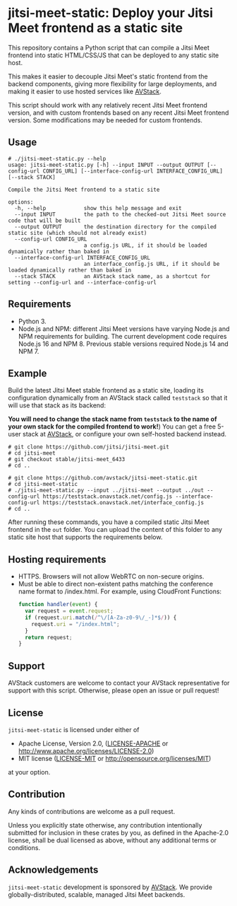 # jitsi-meet-static: Deploy your Jitsi Meet frontend as a static site

This repository contains a Python script that can compile a Jitsi Meet frontend into static HTML/CSS/JS that can be deployed to any static site host.

This makes it easier to decouple Jitsi Meet's static frontend from the backend components, giving more flexibility for large deployments, and making it easier to use hosted services like [AVStack](https://www.avstack.io/).

This script should work with any relatively recent Jitsi Meet frontend version, and with custom frontends based on any recent Jitsi Meet frontend version. Some modifications may be needed for custom frontends.

## Usage

```
# ./jitsi-meet-static.py --help
usage: jitsi-meet-static.py [-h] --input INPUT --output OUTPUT [--config-url CONFIG_URL] [--interface-config-url INTERFACE_CONFIG_URL] [--stack STACK]

Compile the Jitsi Meet frontend to a static site

options:
  -h, --help            show this help message and exit
  --input INPUT         the path to the checked-out Jitsi Meet source code that will be built
  --output OUTPUT       the destination directory for the compiled static site (which should not already exist)
  --config-url CONFIG_URL
                        a config.js URL, if it should be loaded dynamically rather than baked in
  --interface-config-url INTERFACE_CONFIG_URL
                        an interface_config.js URL, if it should be loaded dynamically rather than baked in
  --stack STACK         an AVStack stack name, as a shortcut for setting --config-url and --interface-config-url
```

## Requirements

* Python 3.
* Node.js and NPM: different Jitsi Meet versions have varying Node.js and NPM requirements for building. The current development code requires Node.js 16 and NPM 8. Previous stable versions required Node.js 14 and NPM 7.

## Example

Build the latest Jitsi Meet stable frontend as a static site, loading its configuration dynamically from an AVStack stack called `teststack` so that it will use that stack as its backend:

**You will need to change the stack name from `teststack` to the name of your own stack for the compiled frontend to work!**) You can get a free 5-user stack at [AVStack](https://www.avstack.io/), or configure your own self-hosted backend instead.

```
# git clone https://github.com/jitsi/jitsi-meet.git
# cd jitsi-meet
# git checkout stable/jitsi-meet_6433
# cd ..

# git clone https://github.com/avstack/jitsi-meet-static.git
# cd jitsi-meet-static
# ./jitsi-meet-static.py --input ../jitsi-meet --output ../out --config-url https://teststack.onavstack.net/config.js --interface-config-url https://teststack.onavstack.net/interface_config.js
# cd ..
```

After running these commands, you have a compiled static Jitsi Meet frontend in the `out` folder. You can upload the content of this folder to any static site host that supports the requirements below.

## Hosting requirements

* HTTPS. Browsers will not allow WebRTC on non-secure origins.
* Must be able to direct non-existent paths matching the conference name format to /index.html. For example, using CloudFront Functions:
  ```js
  function handler(event) {
    var request = event.request;
    if (request.uri.match(/^\/[A-Za-z0-9\/_-]*$/)) {
      request.uri = "/index.html";
    }
    return request;
  }
  ```

## Support

AVStack customers are welcome to contact your AVStack representative for support with this script. Otherwise, please open an issue or pull request!

## License

`jitsi-meet-static` is licensed under either of

 * Apache License, Version 2.0, ([LICENSE-APACHE](LICENSE-APACHE) or http://www.apache.org/licenses/LICENSE-2.0)
 * MIT license ([LICENSE-MIT](LICENSE-MIT) or http://opensource.org/licenses/MIT)

at your option.

## Contribution

Any kinds of contributions are welcome as a pull request.

Unless you explicitly state otherwise, any contribution intentionally submitted for inclusion in these crates by you, as defined in the Apache-2.0 license, shall be dual licensed as above, without any additional terms or conditions.

## Acknowledgements

`jitsi-meet-static` development is sponsored by [AVStack](https://www.avstack.io/). We provide globally-distributed, scalable, managed Jitsi Meet backends.
